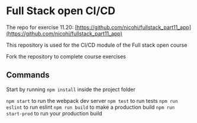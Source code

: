 # Full Stack open CI/CD

The repo for exercise 11.20: [https://github.com/nicohi/fullstack_part11_app](https://github.com/nicohi/fullstack_part11_app)

This repository is used for the CI/CD module of the Full stack open course

Fork the repository to complete course exercises

## Commands

Start by running `npm install` inside the project folder

`npm start` to run the webpack dev server
`npm test` to run tests
`npm run eslint` to run eslint
`npm run build` to make a production build
`npm run start-prod` to run your production build
